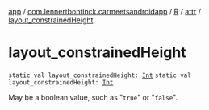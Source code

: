 [app](../../../index.md) / [com.lennertbontinck.carmeetsandroidapp](../../index.md) / [R](../index.md) / [attr](index.md) / [layout_constrainedHeight](./layout_constrained-height.md)

# layout_constrainedHeight

`static val layout_constrainedHeight: `[`Int`](https://kotlinlang.org/api/latest/jvm/stdlib/kotlin/-int/index.html)
`static val layout_constrainedHeight: `[`Int`](https://kotlinlang.org/api/latest/jvm/stdlib/kotlin/-int/index.html)

May be a boolean value, such as "`true`" or "`false`".

